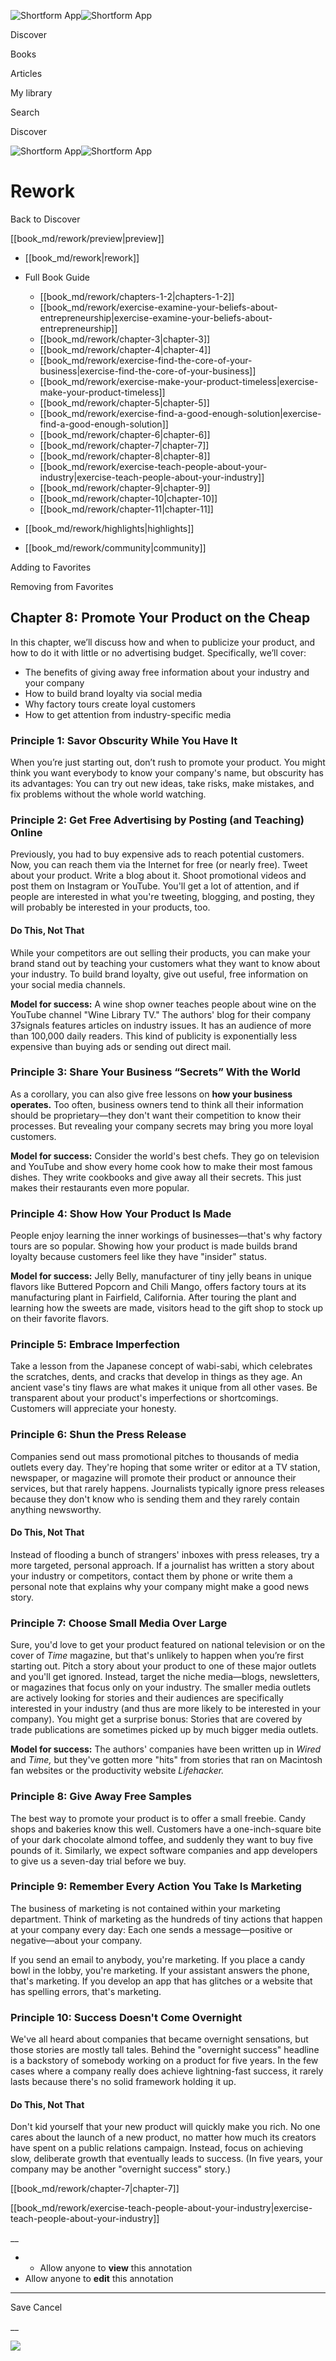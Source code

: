![Shortform App](/img/logo.36a2399e.svg)![Shortform App](/img/logo-dark.70c1b072.svg)

Discover

Books

Articles

My library

Search

Discover

![Shortform App](/img/logo.36a2399e.svg)![Shortform App](/img/logo-dark.70c1b072.svg)

# Rework

Back to Discover

[[book_md/rework/preview|preview]]

  * [[book_md/rework|rework]]
  * Full Book Guide

    * [[book_md/rework/chapters-1-2|chapters-1-2]]
    * [[book_md/rework/exercise-examine-your-beliefs-about-entrepreneurship|exercise-examine-your-beliefs-about-entrepreneurship]]
    * [[book_md/rework/chapter-3|chapter-3]]
    * [[book_md/rework/chapter-4|chapter-4]]
    * [[book_md/rework/exercise-find-the-core-of-your-business|exercise-find-the-core-of-your-business]]
    * [[book_md/rework/exercise-make-your-product-timeless|exercise-make-your-product-timeless]]
    * [[book_md/rework/chapter-5|chapter-5]]
    * [[book_md/rework/exercise-find-a-good-enough-solution|exercise-find-a-good-enough-solution]]
    * [[book_md/rework/chapter-6|chapter-6]]
    * [[book_md/rework/chapter-7|chapter-7]]
    * [[book_md/rework/chapter-8|chapter-8]]
    * [[book_md/rework/exercise-teach-people-about-your-industry|exercise-teach-people-about-your-industry]]
    * [[book_md/rework/chapter-9|chapter-9]]
    * [[book_md/rework/chapter-10|chapter-10]]
    * [[book_md/rework/chapter-11|chapter-11]]
  * [[book_md/rework/highlights|highlights]]
  * [[book_md/rework/community|community]]



Adding to Favorites 

Removing from Favorites 

## Chapter 8: Promote Your Product on the Cheap

In this chapter, we’ll discuss how and when to publicize your product, and how to do it with little or no advertising budget. Specifically, we’ll cover:

  * The benefits of giving away free information about your industry and your company 
  * How to build brand loyalty via social media 
  * Why factory tours create loyal customers 
  * How to get attention from industry-specific media 



### Principle 1: Savor Obscurity While You Have It

When you’re just starting out, don’t rush to promote your product. You might think you want everybody to know your company's name, but obscurity has its advantages: You can try out new ideas, take risks, make mistakes, and fix problems without the whole world watching.

### Principle 2: Get Free Advertising by Posting (and Teaching) Online

Previously, you had to buy expensive ads to reach potential customers. Now, you can reach them via the Internet for free (or nearly free). Tweet about your product. Write a blog about it. Shoot promotional videos and post them on Instagram or YouTube. You'll get a lot of attention, and if people are interested in what you're tweeting, blogging, and posting, they will probably be interested in your products, too.

#### Do This, Not That

While your competitors are out selling their products, you can make your brand stand out by teaching your customers what they want to know about your industry. To build brand loyalty, give out useful, free information on your social media channels.

**Model for success:** A wine shop owner teaches people about wine on the YouTube channel "Wine Library TV." The authors' blog for their company 37signals features articles on industry issues. It has an audience of more than 100,000 daily readers. This kind of publicity is exponentially less expensive than buying ads or sending out direct mail.

### Principle 3: Share Your Business “Secrets” With the World

As a corollary, you can also give free lessons on **how your business operates.** Too often, business owners tend to think all their information should be proprietary—they don't want their competition to know their processes. But revealing your company secrets may bring you more loyal customers.

**Model for success:** Consider the world's best chefs. They go on television and YouTube and show every home cook how to make their most famous dishes. They write cookbooks and give away all their secrets. This just makes their restaurants even more popular.

### Principle 4: Show How Your Product Is Made

People enjoy learning the inner workings of businesses—that's why factory tours are so popular. Showing how your product is made builds brand loyalty because customers feel like they have "insider" status.

**Model for success:** Jelly Belly, manufacturer of tiny jelly beans in unique flavors like Buttered Popcorn and Chili Mango, offers factory tours at its manufacturing plant in Fairfield, California. After touring the plant and learning how the sweets are made, visitors head to the gift shop to stock up on their favorite flavors.

### Principle 5: Embrace Imperfection

Take a lesson from the Japanese concept of wabi-sabi, which celebrates the scratches, dents, and cracks that develop in things as they age. An ancient vase's tiny flaws are what makes it unique from all other vases. Be transparent about your product's imperfections or shortcomings. Customers will appreciate your honesty.

### Principle 6: Shun the Press Release

Companies send out mass promotional pitches to thousands of media outlets every day. They're hoping that some writer or editor at a TV station, newspaper, or magazine will promote their product or announce their services, but that rarely happens. Journalists typically ignore press releases because they don't know who is sending them and they rarely contain anything newsworthy.

#### Do This, Not That

Instead of flooding a bunch of strangers' inboxes with press releases, try a more targeted, personal approach. If a journalist has written a story about your industry or competitors, contact them by phone or write them a personal note that explains why your company might make a good news story.

### Principle 7: Choose Small Media Over Large

Sure, you'd love to get your product featured on national television or on the cover of _Time_ magazine, but that's unlikely to happen when you’re first starting out. Pitch a story about your product to one of these major outlets and you'll get ignored. Instead, target the niche media—blogs, newsletters, or magazines that focus only on your industry. The smaller media outlets are actively looking for stories and their audiences are specifically interested in your industry (and thus are more likely to be interested in your company). You might get a surprise bonus: Stories that are covered by trade publications are sometimes picked up by much bigger media outlets.

**Model for success:** The authors' companies have been written up in _Wired_ and _Time,_ but they've gotten more "hits" from stories that ran on Macintosh fan websites or the productivity website _Lifehacker._

### Principle 8: Give Away Free Samples

The best way to promote your product is to offer a small freebie. Candy shops and bakeries know this well. Customers have a one-inch-square bite of your dark chocolate almond toffee, and suddenly they want to buy five pounds of it. Similarly, we expect software companies and app developers to give us a seven-day trial before we buy.

### Principle 9: Remember Every Action You Take Is Marketing

The business of marketing is not contained within your marketing department. Think of marketing as the hundreds of tiny actions that happen at your company every day: Each one sends a message—positive or negative—about your company.

If you send an email to anybody, you're marketing. If you place a candy bowl in the lobby, you're marketing. If your assistant answers the phone, that's marketing. If you develop an app that has glitches or a website that has spelling errors, that's marketing.

### Principle 10: Success Doesn't Come Overnight

We've all heard about companies that became overnight sensations, but those stories are mostly tall tales. Behind the "overnight success" headline is a backstory of somebody working on a product for five years. In the few cases where a company really does achieve lightning-fast success, it rarely lasts because there's no solid framework holding it up.

#### **Do This, Not That**

Don't kid yourself that your new product will quickly make you rich. No one cares about the launch of a new product, no matter how much its creators have spent on a public relations campaign. Instead, focus on achieving slow, deliberate growth that eventually leads to success. (In five years, your company may be another "overnight success" story.)

[[book_md/rework/chapter-7|chapter-7]]

[[book_md/rework/exercise-teach-people-about-your-industry|exercise-teach-people-about-your-industry]]

__

  *   * Allow anyone to **view** this annotation
  * Allow anyone to **edit** this annotation



* * *

Save Cancel

__




![](https://bat.bing.com/action/0?ti=56018282&Ver=2&mid=a1444f8d-6bc4-4053-a98b-cfbb531e3d30&sid=f30c5e70639211ee87d33f0876d93783&vid=f30c9700639211eeb3a75d830392c94f&vids=0&msclkid=N&pi=0&lg=en-US&sw=800&sh=600&sc=24&nwd=1&tl=Shortform%20%7C%20Rework&p=https%3A%2F%2Fwww.shortform.com%2Fapp%2Fbook%2Frework%2Fchapter-8&r=&lt=591&evt=pageLoad&sv=1&rn=98003)
